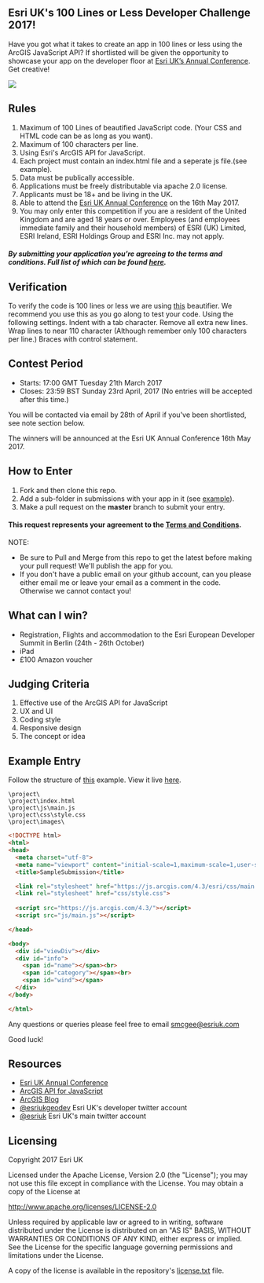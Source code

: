 ## Esri UK's 100 Lines or Less Developer Challenge 2017!

Have you got what it takes to create an app in 100 lines or less using the ArcGIS JavaScript API? If shortlisted will be given the opportunity to showcase your app on the developer floor at [Esri UK’s Annual Conference](http://www.esriuk.com/events/ac17). Get creative!
 
<img src="https://github.com/maplabs/100lines/blob/master/images/topBanner.jpg?raw=true">

## Rules
1. Maximum of 100 Lines of beautified JavaScript code. (Your CSS and HTML code can be as long as you want).
2. Maximum of 100 characters per line.
3. Using Esri's ArcGIS API for JavaScript.
4. Each project must contain an index.html file and a seperate js file.(see example).
5. Data must be publically accessible.
6. Applications must be freely distributable via apache 2.0 license.
7. Applicants must be 18+ and be living in the UK.
8. Able to attend the [Esri UK Annual Conference](http://www.esriuk.com/events/ac17) on the 16th May 2017.
9. You may only enter this competition if you are a resident of the United Kingdom and are aged 18 years or over. Employees (and employees immediate family and their household members) of ESRI (UK) Limited, ESRI Ireland, ESRI Holdings Group and ESRI Inc. may not apply.  
##### By submitting your application you're agreeing to the terms and conditions. Full list of which can be found [here](https://github.com/maplabs/100lines/blob/master/Terms%20and%20Conditions%20Agreement.md).


## Verification
To verify the code is 100 lines or less we are using [this](http://www.danstools.com/javascript-beautify/) beautifier. We recommend you use this as you go along to test your code.
Using the following settings.
Indent with a tab character.
Remove all extra new lines.
Wrap lines to near 110 character (Although remember only 100 characters per line.)
Braces with control statement.

## Contest Period
- Starts: 17:00 GMT Tuesday 21th March 2017
- Closes: 23:59 BST Sunday 23rd April, 2017 (No entries will be accepted after this time.) 

You will be contacted via email by 28th of April if you've been shortlisted, see note section below.

The winners will be announced at the Esri UK Annual Conference 16th May 2017.

## How to Enter
1. Fork and then clone this repo.
2. Add a sub-folder in submissions with your app in it (see [example](submissions/SampleSubmission)).
3. Make a pull request on the **master** branch to submit your entry. 
#### This request represents your agreement to the [Terms and Conditions](https://github.com/maplabs/100lines/blob/master/Terms%20and%20Conditions%20Agreement.md).

NOTE: 
* Be sure to Pull and Merge from this repo to get the latest before making your pull request!  We'll publish the app for you.
* If you don't have a public email on your github account, can you please either email me or leave your email as a comment in the code. Otherwise we cannot contact you!

## What can I win?
* Registration, Flights and accommodation to the Esri European Developer Summit in Berlin (24th - 26th October)
* iPad
* £100 Amazon voucher

## Judging Criteria

1. Effective use of the ArcGIS API for JavaScript
2. UX and UI
3. Coding style
4. Responsive design
5. The concept or idea

## Example Entry

Follow the structure of [this](submissions/SampleSubmission) example.  View it live [here](http://htmlpreview.github.io/?https://github.com/maplabs/100lines/blob/master/submissions/SampleSubmission/index.html).


```
\project\
\project\index.html
\project\js\main.js
\project\css\style.css
\project\images\
```

```html
<!DOCTYPE html>
<html>
<head>
  <meta charset="utf-8">
  <meta name="viewport" content="initial-scale=1,maximum-scale=1,user-scalable=no">
  <title>SampleSubmission</title>

  <link rel="stylesheet" href="https://js.arcgis.com/4.3/esri/css/main.css">
  <link rel="stylesheet" href="css/style.css">
  
  <script src="https://js.arcgis.com/4.3/"></script>
  <script src="js/main.js"></script>

</head>

<body>
  <div id="viewDiv"></div>
  <div id="info">
    <span id="name"></span><br>
    <span id="category"></span><br>
    <span id="wind"></span>
  </div>
</body>

</html>
```

Any questions or queries please feel free to email
smcgee@esriuk.com

Good luck!


## Resources

* [Esri UK Annual Conference](http://www.esriuk.com/events/ac17)
* [ArcGIS API for JavaScript](https://developers.arcgis.com/en/javascript/index.html)
* [ArcGIS Blog](http://blogs.esri.com/esri/arcgis/)
* [@esriukgeodev](http://twitter.com/esriukgeodev) Esri UK's developer twitter account
* [@esriuk](http://twitter.com/esriuk) Esri UK's main twitter account

## Licensing
Copyright 2017 Esri UK

Licensed under the Apache License, Version 2.0 (the "License");
you may not use this file except in compliance with the License.
You may obtain a copy of the License at

   http://www.apache.org/licenses/LICENSE-2.0

Unless required by applicable law or agreed to in writing, software
distributed under the License is distributed on an "AS IS" BASIS,
WITHOUT WARRANTIES OR CONDITIONS OF ANY KIND, either express or implied.
See the License for the specific language governing permissions and
limitations under the License.


A copy of the license is available in the repository's [license.txt](https://github.com/maplabs/100lines/blob/master/license.txt) file.
